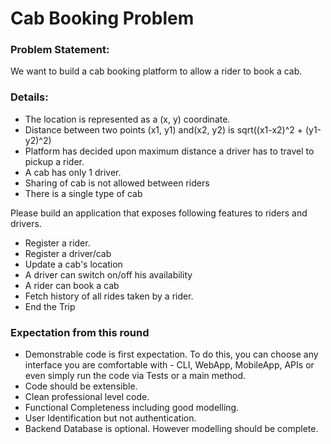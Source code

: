 # Cab Booking Problem

### Problem Statement:
We want to build a cab booking platform to allow a rider to book a cab.

### Details:
* The location is represented as a (x, y) coordinate.
* Distance between two points (x1, y1) and(x2, y2) is sqrt((x1-x2)^2 + (y1-y2)^2)
* Platform has decided upon maximum distance a driver has to travel to pickup a rider.
* A cab has only 1 driver.
* Sharing of cab is not allowed between riders
* There is a single type of cab

Please build an application that exposes following features to riders and drivers.
* Register a rider.
* Register a driver/cab
* Update a cab's location
* A driver can switch on/off his availability
* A rider can book a cab
* Fetch history of all rides taken by a rider.
* End the Trip


### Expectation from this round
* Demonstrable code is first expectation. To do this, you can choose any interface you
are comfortable with - CLI, WebApp, MobileApp, APIs or even simply run the code
via Tests or a main method.
* Code should be extensible.
* Clean professional level code.
* Functional Completeness including good modelling.
* User Identification but not authentication.
* Backend Database is optional. However modelling should be complete.


